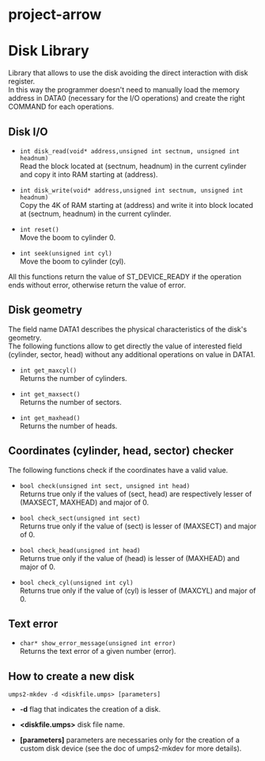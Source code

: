 # project-arrow

# Disk Library

Library that allows to use the disk avoiding the direct interaction with disk register. <br>
In this way the programmer doesn't need to manually load the memory address in DATA0 (necessary for the I/O operations) and create
the right COMMAND for each operations. 

## Disk I/O

*	```int disk_read(void* address,unsigned int sectnum, unsigned int headnum)``` <br>
			Read the block located at (sectnum, headnum) in the current cylinder and copy it into RAM starting at (address).

* 	```int disk_write(void* address,unsigned int sectnum, unsigned int headnum)``` <br>
			Copy the 4K of RAM starting at (address) and write it into block located at (sectnum, headnum) in the current cylinder.

* 	```int reset()``` <br>
			Move the boom to cylinder 0.

* 	```int seek(unsigned int cyl)``` <br>
			Move the boom to cylinder (cyl).

All this functions return the value of ST_DEVICE_READY if the operation ends without error, otherwise return the value of error.

## Disk geometry

The field name DATA1 describes the physical characteristics of the disk's geometry. <br>
The following functions allow to get directly the value of interested field (cylinder, sector, head) without any additional operations
on value in DATA1. 

* 	```int get_maxcyl()``` <br>
			Returns the number of cylinders.

* 	```int get_maxsect()``` <br>
			Returns the number of sectors.

* 	```int get_maxhead()``` <br>
			Returns the number of heads.

## Coordinates (cylinder, head, sector) checker

The following functions check if the coordinates have a valid value.

* 	```bool check(unsigned int sect, unsigned int head)``` <br>
			Returns true only if the values of (sect, head) are respectively lesser of (MAXSECT, MAXHEAD) and major of 0.

* 	```bool check_sect(unsigned int sect)``` <br>
			Returns true only if the value of (sect) is lesser of (MAXSECT) and major of 0.

* 	```bool check_head(unsigned int head)``` <br>
			Returns true only if the value of (head) is lesser of (MAXHEAD) and major of 0.

* 	```bool check_cyl(unsigned int cyl)```  <br>
			Returns true only if the value of (cyl) is lesser of (MAXCYL) and major of 0.

## Text error

* 	```char* show_error_message(unsigned int error)``` <br>
			Returns the text error of a given number (error).

## How to create a new disk

```umps2-mkdev -d <diskfile.umps> [parameters]``` 

* <b>-d</b> flag that indicates the creation of a disk.

* <b><diskfile.umps></b> disk file name.

* <b>[parameters]</b> parameters are necessaries only for the creation of a custom disk device (see the doc of umps2-mkdev for more details).